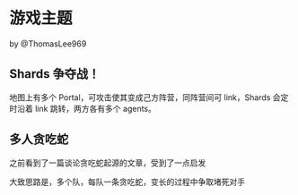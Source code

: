 # 游戏主题

by @ThomasLee969

## Shards 争夺战！

地图上有多个 Portal，可攻击使其变成己方阵营，同阵营间可 link，Shards 会定时沿着 link 跳转，两方各有多个 agents。

## 多人贪吃蛇

之前看到了一篇谈论贪吃蛇起源的文章，受到了一点启发

大致思路是，多个队，每队一条贪吃蛇，变长的过程中争取堵死对手